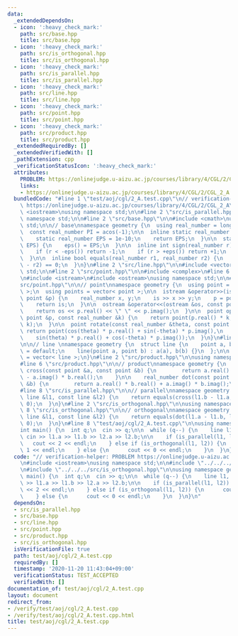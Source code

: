 ```yaml
---
data:
  _extendedDependsOn:
  - icon: ':heavy_check_mark:'
    path: src/base.hpp
    title: src/base.hpp
  - icon: ':heavy_check_mark:'
    path: src/is_orthogonal.hpp
    title: src/is_orthogonal.hpp
  - icon: ':heavy_check_mark:'
    path: src/is_parallel.hpp
    title: src/is_parallel.hpp
  - icon: ':heavy_check_mark:'
    path: src/line.hpp
    title: src/line.hpp
  - icon: ':heavy_check_mark:'
    path: src/point.hpp
    title: src/point.hpp
  - icon: ':heavy_check_mark:'
    path: src/product.hpp
    title: src/product.hpp
  _extendedRequiredBy: []
  _extendedVerifiedWith: []
  _pathExtension: cpp
  _verificationStatusIcon: ':heavy_check_mark:'
  attributes:
    PROBLEM: https://onlinejudge.u-aizu.ac.jp/courses/library/4/CGL/2/CGL_2_A
    links:
    - https://onlinejudge.u-aizu.ac.jp/courses/library/4/CGL/2/CGL_2_A
  bundledCode: "#line 1 \"test/aoj/cgl/2_A.test.cpp\"\n// verification-helper: PROBLEM\
    \ https://onlinejudge.u-aizu.ac.jp/courses/library/4/CGL/2/CGL_2_A\n\n#include\
    \ <iostream>\nusing namespace std;\n\n#line 2 \"src/is_parallel.hpp\"\n\nusing\
    \ namespace std;\n\n#line 2 \"src/base.hpp\"\n\n#include <cmath>\nusing namespace\
    \ std;\n\n// base\nnamespace geometry {\n  using real_number = long double;\n\n\
    \  const real_number PI = acos(-1);\n\n  inline static real_number &eps() {\n\
    \    static real_number EPS = 1e-10;\n    return EPS;\n  }\n\n  static void set_eps(real_number\
    \ EPS) {\n    eps() = EPS;\n  }\n\n  inline int sign(real_number r) {\n    set_eps(1e-10);\n\
    \    if (r < -eps()) return -1;\n    if (r > +eps()) return +1;\n    return 0;\n\
    \  }\n\n  inline bool equals(real_number r1, real_number r2) {\n    return sign(r1\
    \ - r2) == 0;\n  }\n}\n#line 2 \"src/line.hpp\"\n\n#include <vector>\nusing namespace\
    \ std;\n\n#line 2 \"src/point.hpp\"\n\n#include <complex>\n#line 6 \"src/point.hpp\"\
    \n#include <istream>\n#include <ostream>\nusing namespace std;\n\n#line 11 \"\
    src/point.hpp\"\n\n// point\nnamespace geometry {\n  using point = complex< real_number\
    \ >;\n  using points = vector< point >;\n\n  istream &operator>>(istream &is,\
    \ point &p) {\n    real_number x, y;\n    is >> x >> y;\n    p = point(x, y);\n\
    \    return is;\n  }\n\n  ostream &operator<<(ostream &os, const point &p) {\n\
    \    return os << p.real() << \" \" << p.imag();\n  }\n\n  point operator*(const\
    \ point &p, const real_number &k) {\n    return point(p.real() * k, p.imag() *\
    \ k);\n  }\n\n  point rotate(const real_number &theta, const point &p) {\n   \
    \ return point(cos(theta) * p.real() + sin(-theta) * p.imag(),\n             \
    \    sin(theta) * p.real() + cos(-theta) * p.imag());\n  }\n}\n#line 7 \"src/line.hpp\"\
    \n\n// line \nnamespace geometry {\n  struct line {\n    point a, b;\n\n    line()\
    \ = default;\n    line(point a, point b) : a(a), b(b) {}\n  };\n\n  using lines\
    \ = vector< line >;\n}\n#line 2 \"src/product.hpp\"\n\nusing namespace std;\n\n\
    #line 6 \"src/product.hpp\"\n\n// product\nnamespace geometry {\n    real_number\
    \ cross(const point &a, const point &b) {\n        return a.real() * b.imag()\
    \ - a.imag() * b.real();\n    }\n\n    real_number dot(const point &a, const point\
    \ &b) {\n        return a.real() * b.real() + a.imag() * b.imag();\n    }\n}\n\
    #line 8 \"src/is_parallel.hpp\"\n\n// parallel\nnamespace geometry {\n  bool is_parallel(const\
    \ line &l1, const line &l2) {\n    return equals(cross(l1.b - l1.a, l2.b - l2.a),\
    \ 0);\n  }\n}\n#line 2 \"src/is_orthogonal.hpp\"\n\nusing namespace std;\n\n#line\
    \ 8 \"src/is_orthogonal.hpp\"\n\n// orthogonal\nnamespace geometry {\n  bool is_orthogonal(const\
    \ line &l1, const line &l2) {\n    return equals(dot(l1.a - l1.b, l2.a - l2.b),\
    \ 0);\n  }\n}\n#line 8 \"test/aoj/cgl/2_A.test.cpp\"\n\nusing namespace geometry;\n\
    int main() {\n  int q;\n  cin >> q;\n\n  while (q--) {\n    line l1, l2;\n   \
    \ cin >> l1.a >> l1.b >> l2.a >> l2.b;\n\n    if (is_parallel(l1, l2)) {\n   \
    \   cout << 2 << endl;\n    } else if (is_orthogonal(l1, l2)) {\n      cout <<\
    \ 1 << endl;\n    } else {\n      cout << 0 << endl;\n    }\n  }\n}\n"
  code: "// verification-helper: PROBLEM https://onlinejudge.u-aizu.ac.jp/courses/library/4/CGL/2/CGL_2_A\n\
    \n#include <iostream>\nusing namespace std;\n\n#include \"../../../src/is_parallel.hpp\"\
    \n#include \"../../../src/is_orthogonal.hpp\"\n\nusing namespace geometry;\nint\
    \ main() {\n  int q;\n  cin >> q;\n\n  while (q--) {\n    line l1, l2;\n    cin\
    \ >> l1.a >> l1.b >> l2.a >> l2.b;\n\n    if (is_parallel(l1, l2)) {\n      cout\
    \ << 2 << endl;\n    } else if (is_orthogonal(l1, l2)) {\n      cout << 1 << endl;\n\
    \    } else {\n      cout << 0 << endl;\n    }\n  }\n}\n"
  dependsOn:
  - src/is_parallel.hpp
  - src/base.hpp
  - src/line.hpp
  - src/point.hpp
  - src/product.hpp
  - src/is_orthogonal.hpp
  isVerificationFile: true
  path: test/aoj/cgl/2_A.test.cpp
  requiredBy: []
  timestamp: '2020-11-20 11:43:04+09:00'
  verificationStatus: TEST_ACCEPTED
  verifiedWith: []
documentation_of: test/aoj/cgl/2_A.test.cpp
layout: document
redirect_from:
- /verify/test/aoj/cgl/2_A.test.cpp
- /verify/test/aoj/cgl/2_A.test.cpp.html
title: test/aoj/cgl/2_A.test.cpp
---
```

